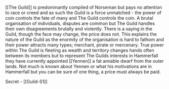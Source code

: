 [[The Guild]] is predominantly compiled of Norseman but pays no attention to race or creed and as such the Guild is a force unmatched - the power of coin controls the fate of many and The Guild controls the coin. A brutal organisation of individuals, disputes are common but The Guild handles their own disagreements brutally and violently. There is a saying in the Guild, though the face may change, the price does not. This explains the nature of the Guild as the enormity of the organisation is hard to fathom and their power attracts many types; merchant, pirate or mercenary. True power within The Guild is fleeting as wealth and territory changes hands often between its members but to represent The Guilds interests in Hammerfall they have currently appointed [[Yennen]] a fat amiable dwarf from the outer lands. Not much is known about Yennen or what his motivations are in Hammerfall but you can be sure of one thing, a price must always be paid.

Secret - [[Guild-S1]]